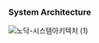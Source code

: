 
### System Architecture
![노닥-시스템아키텍처 (1)](https://github.com/nodak-v2/Nodak-Server/assets/56336436/dfcfc3a8-bba7-482c-9f05-138f9d9e270b)
